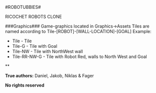 #ROBOTUBBIES#

RICOCHET ROBOTS CLONE


###Graphics###
Game-graphics located in Graphics->Assets
Tiles are named according to Tile-[ROBOT]-[WALL-LOCATION]-[GOAL]
Example: 
+ Tile - Tile
+ Tile-G - Tile with Goal
+ Tile-NW - Tile with NorthWest wall
+ Tile-RR-NW-G - Tile with Robot Red, walls to North West and Goal

**

**True authors:** Daniel, Jakob, Niklas & Fager

**No rights reserved**
